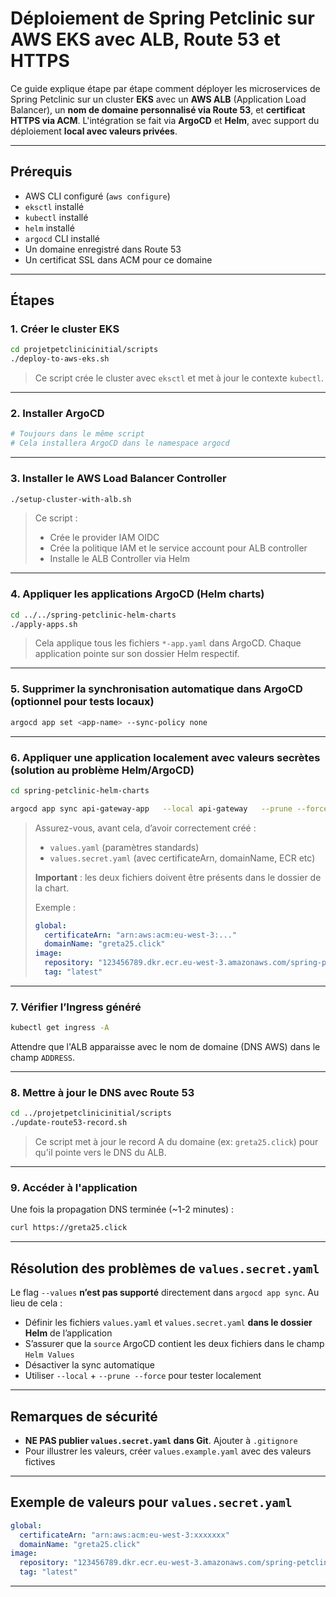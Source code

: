 # Déploiement de Spring Petclinic sur AWS EKS avec ALB, Route 53 et HTTPS

Ce guide explique étape par étape comment déployer les microservices de Spring Petclinic sur un cluster **EKS**
avec un **AWS ALB** (Application Load Balancer), un **nom de domaine personnalisé via Route 53**, et
**certificat HTTPS via ACM**. L'intégration se fait via **ArgoCD** et **Helm**, avec support du déploiement **local avec valeurs privées**.

---

## Prérequis

- AWS CLI configuré (`aws configure`)
- `eksctl` installé
- `kubectl` installé
- `helm` installé
- `argocd` CLI installé
- Un domaine enregistré dans Route 53
- Un certificat SSL dans ACM pour ce domaine

---

## Étapes

### 1. Créer le cluster EKS

```bash
cd projetpetclinicinitial/scripts
./deploy-to-aws-eks.sh
```

> Ce script crée le cluster avec `eksctl` et met à jour le contexte `kubectl`.

---

### 2. Installer ArgoCD

```bash
# Toujours dans le même script
# Cela installera ArgoCD dans le namespace argocd
```

---

### 3. Installer le AWS Load Balancer Controller

```bash
./setup-cluster-with-alb.sh
```

> Ce script :
> - Crée le provider IAM OIDC
> - Crée la politique IAM et le service account pour ALB controller
> - Installe le ALB Controller via Helm

---

### 4. Appliquer les applications ArgoCD (Helm charts)

```bash
cd ../../spring-petclinic-helm-charts
./apply-apps.sh
```

> Cela applique tous les fichiers `*-app.yaml` dans ArgoCD. Chaque application pointe sur son dossier Helm respectif.

---

### 5. Supprimer la synchronisation automatique dans ArgoCD (optionnel pour tests locaux)

```bash
argocd app set <app-name> --sync-policy none
```

---

### 6. Appliquer une application localement avec valeurs secrètes (solution au problème Helm/ArgoCD)

```bash
cd spring-petclinic-helm-charts

argocd app sync api-gateway-app   --local api-gateway   --prune --force
```

> Assurez-vous, avant cela, d’avoir correctement créé :
>
> - `values.yaml` (paramètres standards)
> - `values.secret.yaml` (avec certificateArn, domainName, ECR etc)
>
> **Important** : les deux fichiers doivent être présents dans le dossier de la chart.
>
> Exemple :
>
> ```yaml
> global:
>   certificateArn: "arn:aws:acm:eu-west-3:..."
>   domainName: "greta25.click"
> image:
>   repository: "123456789.dkr.ecr.eu-west-3.amazonaws.com/spring-petclinic/api-gateway"
>   tag: "latest"
> ```

---

### 7. Vérifier l’Ingress généré

```bash
kubectl get ingress -A
```

Attendre que l'ALB apparaisse avec le nom de domaine (DNS AWS) dans le champ `ADDRESS`.

---

### 8. Mettre à jour le DNS avec Route 53

```bash
cd ../projetpetclinicinitial/scripts
./update-route53-record.sh
```

> Ce script met à jour le record A du domaine (ex: `greta25.click`) pour qu'il pointe vers le DNS du ALB.

---

### 9. Accéder à l'application

Une fois la propagation DNS terminée (~1-2 minutes) :

```bash
curl https://greta25.click
```

---

## Résolution des problèmes de `values.secret.yaml`

Le flag `--values` **n’est pas supporté** directement dans `argocd app sync`. Au lieu de cela :
- Définir les fichiers `values.yaml` et `values.secret.yaml` **dans le dossier Helm** de l’application
- S’assurer que la `source` ArgoCD contient les deux fichiers dans le champ `Helm Values`
- Désactiver la sync automatique
- Utiliser `--local` + `--prune --force` pour tester localement

---

## Remarques de sécurité

- **NE PAS publier `values.secret.yaml` dans Git**. Ajouter à `.gitignore`
- Pour illustrer les valeurs, créer `values.example.yaml` avec des valeurs fictives

---

## Exemple de valeurs pour `values.secret.yaml`

```yaml
global:
  certificateArn: "arn:aws:acm:eu-west-3:xxxxxxx"
  domainName: "greta25.click"
image:
  repository: "123456789.dkr.ecr.eu-west-3.amazonaws.com/spring-petclinic/api-gateway"
  tag: "latest"
```

---
